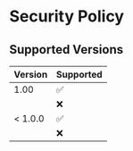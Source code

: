 # Security Policy

## Supported Versions


| Version | Supported          |
| ------- | ------------------ |
| 1.00    | :white_check_mark: |
|         | :x:                |
| < 1.0.0 | :white_check_mark: |
|         | :x:                |

